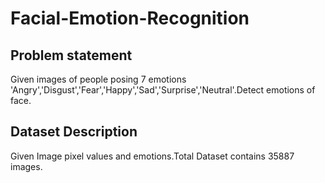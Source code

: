 # Facial-Emotion-Recognition

## Problem statement
Given images of people posing 7 emotions 'Angry','Disgust','Fear','Happy','Sad','Surprise','Neutral'.Detect emotions of face.

## Dataset Description
Given Image pixel values and emotions.Total Dataset contains 35887 images.
